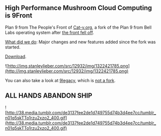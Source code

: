 ## High Performance Mushroom Cloud Computing is 9Front ##

Plan 9 from The People's Front of [Cat-v.org](http://cat-v.org),
a fork of the Plan 9 from Bell Labs operating system after
[the front fell off](http://www.youtube.com/watch?v=8-QNAwUdHUQ).

[What did we do](http://code.google.com/p/plan9front/wiki/features): Major changes and new features added since the fork was started.

[Download](http://code.google.com/p/plan9front/wiki/mirrors).

![http://img.stanleylieber.com/src/12932/img/1322421785.png](http://img.stanleylieber.com/src/12932/img/1322421785.png)

You can also take a look at [9legacy](http://www.9legacy.org/intro.html), which is [not a fork](http://9front.org/img/nofork.png).

## ALL HANDS ABANDON SHIP ##

![http://38.media.tumblr.com/de3137fee2de1d749755d74b3d4ee7cc/tumblr_n01q5skTTo1rzu2xzo2_400.gif](http://38.media.tumblr.com/de3137fee2de1d749755d74b3d4ee7cc/tumblr_n01q5skTTo1rzu2xzo2_400.gif)